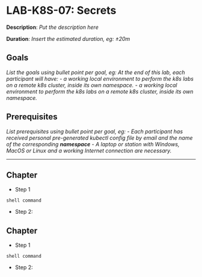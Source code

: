 

# LAB-K8S-07: Secrets

**Description**: *Put the description here*

**Duration**: *Insert the estimated duration, eg: ±20m*

## Goals
*List the goals using bullet point per goal, eg:
At the end of this lab, each participant will have:*
*- a working local environment to perform the k8s labs on a remote k8s cluster, inside its own namespace.*
*- a working local environment to perform the k8s labs on a remote k8s cluster, inside its own namespace.*

## Prerequisites
*List prerequisites using bullet point per goal, eg:*
*- Each participant has received personal pre-generated kubectl config file by email and the name of the corresponding **namespace***
*- A laptop or station with Windows, MacOS or Linux and a working Internet connection are necessary.*

----

## Chapter
 
- Step 1

``` shell 
shell command
``` 

- Step 2:

## Chapter
 
- Step 1

``` shell 
shell command
``` 

- Step 2:
